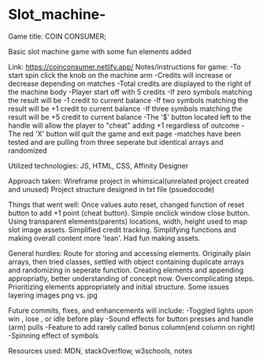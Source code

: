 # Slot_machine-
Game title: COIN CONSUMER;

Basic slot machine game with some fun elements added

Link: https://coinconsumer.netlify.app/
Notes/instructions for game:
-To start spin click the knob on the machine arm
-Credits will increase or decrease depending on matches
-Total credits are displayed to the right of the machine body
-Player start off with 5 credits
-If zero symbols matching the result will be -1 credit to current balance
-If two symbols matching the result will be +1 credit to current balance
-If three symbols matching the result will be +5 credit to current balance
-The '$' button located left to the handle will allow the player to "cheat" adding +1 regardless of outcome
-The red 'X' button will quit the game and exit page
    -matches have been tested and are pulling from three seperate but identical arrays and randomized

Utilized technologies: JS, HTML, CSS, Affinity Designer

Approach taken:
Wireframe project in whimsical(unrelated project created and unused)
Project structure designed in txt file (psuedocode)

Things that went well:
Once values auto reset, changed function of reset button to add +1 point (cheat button).
Simple onclick window close button.
Using transparent elements(parents) locations, width, height used to map slot image assets. 
Simplified credit tracking.
Simplifying functions and making overall content more 'lean'.
Had fun making assets.

General hurdles:
Route for storing and accessing elements. Originally plain arrays, then tried classes, settled with object containing duplicate arrays and randomizing in seperate function.
Creating elements and appending appropriatly, better understanding of concept now.
Overcomplicating steps.
Prioritizing elements appropriately and initial structure.
Some issues layering images png vs. jpg


Future commits, fixes, and enhancements will include:
-Toggled lights upon win , lose , or idle before play
-Sound effects for button presses and handle (arm) pulls
-Feature to add rarely called bonus column(end column on right)
-Spinning effect of symbols

Resources used:
MDN, stackOverflow, w3schools, notes